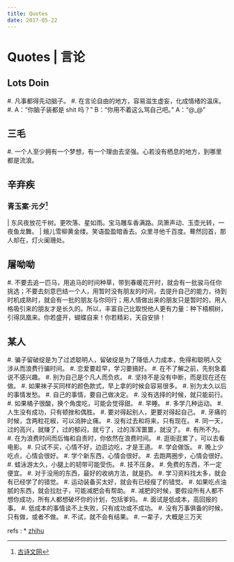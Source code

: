 ```yaml
---
title: Quotes
date: 2017-05-22
---
```


Quotes | 言论
=============

Lots Doin
---------

#. 凡事都得先动脑子。
#. 在言论自由的地方，容易滋生虚妄，化成情绪的温床。
#. A：“你脑子装都是 shit 吗？” B：“你用不着这么骂自己吧。” A：“@_@”

三毛
----

#. 一个人至少拥有一个梦想，有一个理由去坚强。心若没有栖息的地方，到哪里都是流浪。

辛弃疾
------

### 青玉案·元夕[^1]

| 东风夜放花千树。更吹落、星如雨。宝马雕车香满路。凤箫声动、玉壶光转，一夜鱼龙舞。
| 蛾儿雪柳黄金缕。笑语盈盈暗香去。众里寻他千百度。蓦然回首，那人却在，灯火阑珊处。

[^1]:[古诗文网](http://so.gushiwen.org/view_57601.aspx)

屠呦呦
------

#. 不要去追一匹马，用追马的时间种草，带到春暖花开时，就会有一批骏马任你挑选；不要去刻意巴结一个人，用暂时没有朋友的时间，去提升自己的能力，待到时机成熟时，就会有一批的朋友与你同行；用人情做出来的朋友只是暂时的，用人格吸引来的朋友才是长久的。所以，丰富自己比取悦他人更有力量：种下梧桐树，引得凤凰来。你若盛开，蝴蝶自来！你若精彩，天自安排！

某人
----

#. 骗子留破绽是为了过滤聪明人，留破绽是为了降低人力成本，免得和聪明人交涉从而浪费行骗时间。
#. 恋爱要趁早，学习要搞好。
#. 在不了解之前，先别急着说不感兴趣。
#. 别为自己是个凡人而负疚。
#. 坚持不是没有中断，而是现在还在做。
#. 如果袜子买同样的颜色款式，早上拿的时候会容易很多。
#. 别为太久以后的事情发愁。
#. 自己的事情，要自己做决定。
#. 没有选择的时候，就只能前行。
#. 如果橘子很酸，换个角度吃，可能会觉得甜。
#. 早睡。
#. 多学几种运动。
#. 人生没有成功，只有顿挫和偶胜。
#. 要对得起别人，更要对得起自己。
#. 牙痛的时候，含两粒花椒，可以消肿止痛。
#. 没有过去和将来，只有现在。
#. 同一天，过的高兴，就赚了，过的郁闷，就亏了，过的浑浑噩噩，就没了。
#. 有所不为。
#. 在为浪费时间而后悔和自责时，你依然在浪费时间。
#. 逛街逛累了，可以去看电影。
#. 只试不买，心情不好，边逛边吃，才是王道。
#. 学会做饭。
#. 晚上少吃点，心情会很好。
#. 学个新东西，心情会很好。
#. 去跑两圈步，心情会很好。
#. 蛙泳游太久，小腿上的韧带可能受伤。
#. 技不压身。
#. 免费的东西，不一定便宜。
#. 对于没用的东西，最好的收纳方法，就是扔。
#. 学习资料找太多，就会有已经学了的错觉。
#. 运动装备买太好，就会有已经瘦了的错觉。
#. 如果吃点油腻的东西，就会拉肚子，可能减肥会有帮助。
#. 减肥的时候，要假设所有人都不想你成功，所有人都想破坏你的计划，包括爹妈。
#. 面试是低成本，高回报的事。
#. 低成本的事情谈不上失败，只有成功或不成功。
#. 没有万事俱备的时候，只有做，或者不做。
#. 不试，就不会有结果。
#. 一辈子，大概是三万天

refs
:   * [zhihu](https://www.zhihu.com/question/22238159/answer/20783349) 

